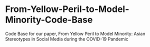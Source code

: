 # From-Yellow-Peril-to-Model-Minority-Code-Base
Code Base for our paper, From Yellow Peril to Model Minority: Asian Stereotypes in Social Media during the COVID-19 Pandemic
